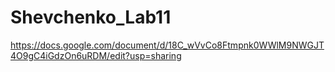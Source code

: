 # Shevchenko_Lab11
https://docs.google.com/document/d/18C_wVvCo8Ftmpnk0WWlM9NWGJT4O9gC4iGdzOn6uRDM/edit?usp=sharing
